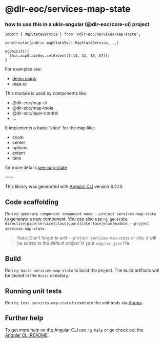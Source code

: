 # @dlr-eoc/services-map-state

### how to use this in a ukis-angular (@dlr-eoc/core-ui) project

```
import { MapStateService } from '@dlr-eoc/services-map-state';
```

```
constructor(public mapStateSvc: MapStateService,...)
```

```
ngOnInit(){
  this.mapStateSvc.setExtent([-14, 33, 40, 57]);
}
```


For examples see:
- [demo maps](../demo-maps/README.md)
- [map-ol](../layer-control/src/lib/base-layer-control/base-layer-control.component.ts)


This module is used by components like:
- @dlr-eoc/map-ol
- @dlr-eoc/map-tools
- @dlr-eoc/layer-control
- ...

It implements a basic 'state' for the map like:
- zoom
- center
- options
- extent
- time

for more details [see map-state](../services-map-state/src/lib/types/map-state.ts)



===

This library was generated with [Angular CLI](https://github.com/angular/angular-cli) version 8.2.14.

## Code scaffolding

Run `ng generate component component-name --project services-map-state` to generate a new component. You can also use `ng generate directive|pipe|service|class|guard|interface|enum|module --project services-map-state`.
> Note: Don't forget to add `--project services-map-state` or else it will be added to the default project in your `angular.json` file. 

## Build

Run `ng build services-map-state` to build the project. The build artifacts will be stored in the `dist/` directory.

## Running unit tests

Run `ng test services-map-state` to execute the unit tests via [Karma](https://karma-runner.github.io).

## Further help

To get more help on the Angular CLI use `ng help` or go check out the [Angular CLI README](https://github.com/angular/angular-cli/blob/master/README.md).
